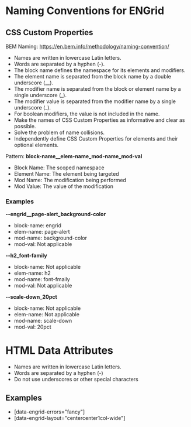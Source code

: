 # Naming Conventions for ENGrid

## CSS Custom Properties 
BEM Naming: https://en.bem.info/methodology/naming-convention/
- Names are written in lowercase Latin letters.
- Words are separated by a hyphen (-).
- The block name defines the namespace for its elements and modifiers.
- The element name is separated from the block name by a double underscore (__).
- The modifier name is separated from the block or element name by a single underscore (_).
- The modifier value is separated from the modifier name by a single underscore (_).
- For boolean modifiers, the value is not included in the name.
- Make the names of CSS Custom Properties as informative and clear as possible.
- Solve the problem of name collisions.
- Independently define CSS Custom Properties for elements and their optional elements.

Pattern: **block-name__elem-name_mod-name_mod-val**

- Block Name: The scoped namespace
- Element Name: The element being targeted
- Mod Name: The modification being performed
- Mod Value: The value of the modification

### Examples
**--engrid__page-alert_background-color**
- block-name: engrid
- elem-name: page-alert
- mod-name: background-color
- mod-val: Not applicable

**--h2_font-family**
- block-name: Not applicable
- elem-name: h2
- mod-name: font-fmaily
- mod-val: Not applicable

**--scale-down_20pct**
- block-name: Not applicable
- elem-name: Not applicable
- mod-name: scale-down
- mod-val: 20pct

# HTML Data Attributes
- Names are written in lowercase Latin letters.
- Words are separated by a hyphen (-)
- Do not use underscores or other special characters

## Examples
- [data-engrid-errors="fancy"]
- [data-engrid-layout="centercenter1col-wide"]